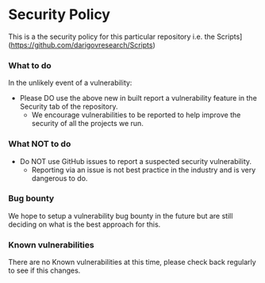 # Security Policy

This is a the security policy for this particular repository i.e. the Scripts](https://github.com/darigovresearch/Scripts)

### What to do
In the unlikely event of a vulnerability:
- Please DO use the above new in built report a vulnerability feature in the Security tab of the repository.
  - We encourage vulnerabilities to be reported to help improve the security of all the projects we run.

### What NOT to do
- Do NOT use GitHub issues to report a suspected security vulnerability.
  - Reporting via an issue is not best practice in the industry and is very dangerous to do.

### Bug bounty
We hope to setup a vulnerability bug bounty in the future but are still deciding on what is the best approach for this.

### Known vulnerabilities
There are no Known vulnerabilities at this time, please check back regularly to see if this changes.
